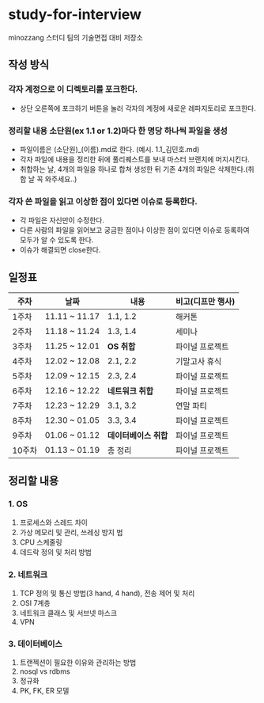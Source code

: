 # study-for-interview
minozzang 스터디 팀의 기술면접 대비 저장소



## 작성 방식

### 각자 계정으로 이 디렉토리를 포크한다.

- 상단 오른쪽에 포크하기 버튼을 눌러 각자의 계정에 새로운 레파지토리로 포크한다.



### 정리할 내용 소단원(ex 1.1 or 1.2)마다 한 명당 하나씩 파일을 생성

- 파일이름은 (소단원)_(이름).md로 한다. (예시. 1.1\_김민호.md)
- 각자 파일에 내용을 정리한 뒤에 풀리퀘스트를 보내 마스터 브랜치에 머지시킨다.
- 취합하는 날, 4개의 파일을 하나로 합쳐 생성한 뒤 기존 4개의 파일은 삭제한다.(취합 날 꼭 와주세요..)



### 각자 쓴 파일을 읽고 이상한 점이 있다면 이슈로 등록한다.

- 각 파일은 자신만이 수정한다.
- 다른 사람의 파일을 읽어보고 궁금한 점이나 이상한 점이 있다면 이슈로 등록하여 모두가 알 수 있도록 한다.
- 이슈가 해결되면 close한다.



## 일정표

| 주차   | 날짜          | 내용                  | 비고(디프만 행사) |
| ------ | ------------- | --------------------- | ----------------- |
| 1주차  | 11.11 ~ 11.17 | 1.1, 1.2              | 해커톤            |
| 2주차  | 11.18 ~ 11.24 | 1.3, 1.4              | 세미나            |
| 3주차  | 11.25 ~ 12.01 | **OS 취합**           | 파이널 프로젝트   |
| 4주차  | 12.02 ~ 12.08 | 2.1, 2.2              | 기말고사 휴식     |
| 5주차  | 12.09 ~ 12.15 | 2.3, 2.4              | 파이널 프로젝트   |
| 6주차  | 12.16 ~ 12.22 | **네트워크 취합**     | 파이널 프로젝트   |
| 7주차  | 12.23 ~ 12.29 | 3.1, 3.2              | 연말 파티         |
| 8주차  | 12.30 ~ 01.05 | 3.3, 3.4              | 파이널 프로젝트   |
| 9주차  | 01.06 ~ 01.12 | **데이터베이스 취합** | 파이널 프로젝트   |
| 10주차 | 01.13 ~ 01.19 | 총 정리               | 파이널 프로젝트   |



## 정리할 내용

### 1. OS 

1. 프로세스와 스레드 차이
2. 가상 메모리 및 관리, 쓰레싱 방지 법
3. CPU 스케줄링
4. 데드락 정의 및 처리 방법

### 2. 네트워크

1. TCP 정의 및 통신 방법(3 hand, 4 hand), 전송 제어 및 처리
2. OSI 7계층
3. 네트워크 클래스 및 서브넷 마스크
4. VPN

### 3. 데이터베이스

1. 트랜젝션이 필요한 이유와 관리하는 방법
2. nosql vs rdbms
3. 정규화
4. PK, FK, ER 모델